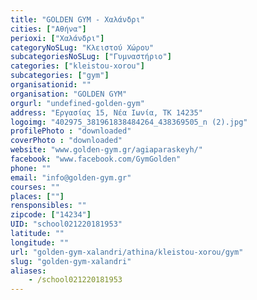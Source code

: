 ```yaml
---
title: "GOLDEN GYM - Χαλάνδρι"
cities: ["Αθήνα"]
perioxi: ["Χαλάνδρι"]
categoryNoSLug: "Κλειστού Χώρου"
subcategoriesNoSLug: ["Γυμναστήριο"]
categories: ["kleistou-xorou"]
subcategories: ["gym"]
organisationid: ""
organisation: "GOLDEN GYM"
orgurl: "undefined-golden-gym"
address: "Εργασίας 15, Νέα Ιωνία, ΤΚ 14235"
logoimg: "402975_381961838484264_438369505_n (2).jpg"
profilePhoto : "downloaded"
coverPhoto : "downloaded"
website: "www.golden-gym.gr/agiaparaskeyh/"
facebook: "www.facebook.com/GymGolden"
phone: ""
email: "info@golden-gym.gr"
courses: ""
places: [""]
rensponsibles: ""
zipcode: ["14234"]
UID: "school021220181953"
latitude: ""
longitude: ""
url: "golden-gym-xalandri/athina/kleistou-xorou/gym"
slug: "golden-gym-xalandri"
aliases:
    - /school021220181953
---
```






